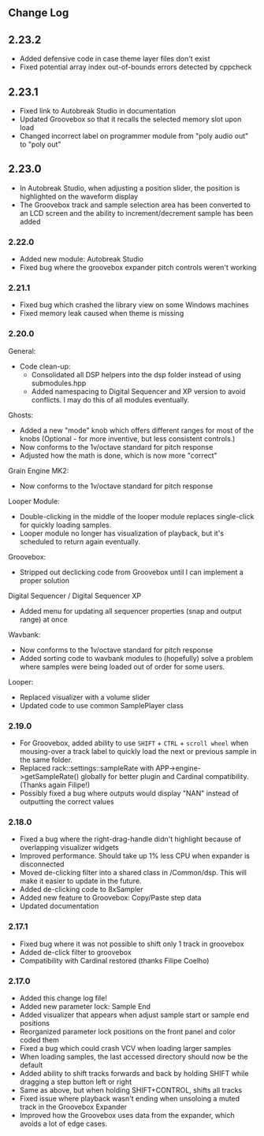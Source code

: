 ## Change Log

## 2.23.2
* Added defensive code in case theme layer files don't exist
* Fixed potential array index out-of-bounds errors detected by cppcheck

## 2.23.1
* Fixed link to Autobreak Studio in documentation
* Updated Groovebox so that it recalls the selected memory slot upon load
* Changed incorrect label on programmer module from "poly audio out" to "poly out"

## 2.23.0
* In Autobreak Studio, when adjusting a position slider, the position is highlighted on the waveform display
* The Groovebox track and sample selection area has been converted to an LCD screen and the ability to increment/decrement sample has been added

### 2.22.0

* Added new module: Autobreak Studio
* Fixed bug where the groovebox expander pitch controls weren't working

### 2.21.1

* Fixed bug which crashed the library view on some Windows machines
* Fixed memory leak caused when theme is missing

### 2.20.0
General:
* Code clean-up:
  - Consolidated all DSP helpers into the dsp folder instead of using submodules.hpp
  - Added namespacing to Digital Sequencer and XP version to avoid conflicts.  I may do this of all modules eventually.

Ghosts:
* Added a new "mode" knob which offers different ranges for most of the knobs (Optional - for more inventive, but less consistent controls.)
* Now conforms to the 1v/octave standard for pitch response
* Adjusted how the math is done, which is now more "correct"

Grain Engine MK2:
* Now conforms to the 1v/octave standard for pitch response

Looper Module:
* Double-clicking in the middle of the looper module replaces single-click for quickly loading samples.
* Looper module no longer has visualization of playback, but it's scheduled to return again eventually.

Groovebox:
* Stripped out declicking code from Groovebox until I can implement a proper solution

Digital Sequencer / Digital Sequencer XP
* Added menu for updating all sequencer properties (snap and output range) at once

Wavbank:
* Now conforms to the 1v/octave standard for pitch response
* Added sorting code to wavbank modules to (hopefully) solve a problem where samples were being loaded out of order for some users.

Looper:
* Replaced visualizer with a volume slider
* Updated code to use common SamplePlayer class

### 2.19.0

* For Groovebox, added ability to use `SHIFT` + `CTRL` + `scroll wheel` when mousing-over a track label to quickly load the next or previous sample in the same folder.
* Replaced rack::settings::sampleRate with APP->engine->getSampleRate() globally for better plugin and Cardinal compatibility.  (Thanks again Filipe!)
* Possibly fixed a bug where outputs would display "NAN" instead of outputting the correct values

### 2.18.0

* Fixed a bug where the right-drag-handle didn't highlight because of overlapping visualizer widgets
* Improved performance.  Should take up 1% less CPU when expander is disconnected
* Moved de-clicking filter into a shared class in /Common/dsp.  This will make it easier to update in the future.
* Added de-clicking code to 8xSampler
* Added new feature to Groovebox: Copy/Paste step data
* Updated documentation

### 2.17.1

* Fixed bug where it was not possible to shift only 1 track in groovebox
* Added de-click filter to groovebox
* Compatibility with Cardinal restored (thanks Filipe Coelho)

### 2.17.0

* Added this change log file!
* Added new parameter lock: Sample End
* Added visualizer that appears when adjust sample start or sample end positions
* Reorganized parameter lock positions on the front panel and color coded them
* Fixed a bug which could crash VCV when loading larger samples
* When loading samples, the last accessed directory should now be the default
* Added ability to shift tracks forwards and back by holding SHIFT while dragging a step button left or right
* Same as above, but when holding SHIFT+CONTROL, shifts all tracks
* Fixed issue where playback wasn't ending when unsoloing a muted track in the Groovebox Expander
* Improved how the Groovebox uses data from the expander, which avoids a lot of edge cases.
